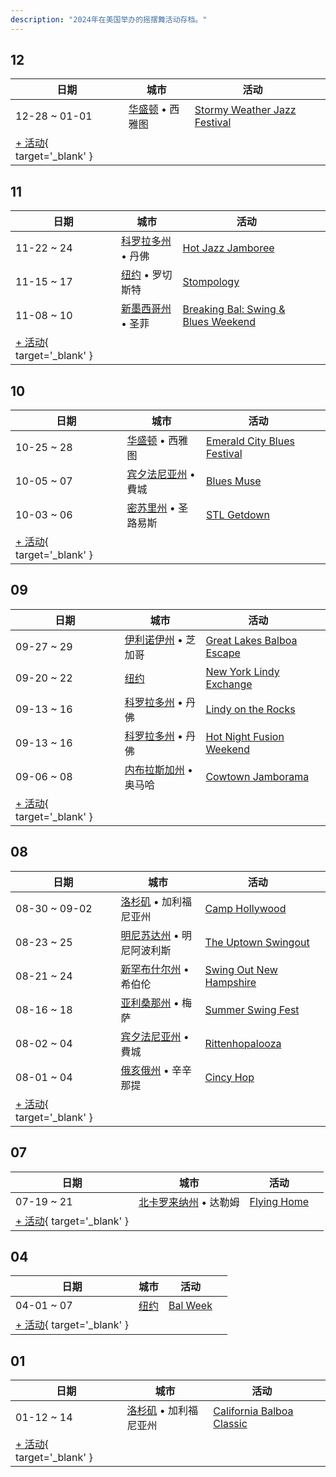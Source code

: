 ```yaml
---
description: "2024年在美国举办的摇摆舞活动存档。"
---
```


## 12

| 日期 | 城市 | 活动 | |
| --- | --- | --- | --- |
| 12-28 ~ 01-01 | [华盛顿](by_city.md#washington) • 西雅图 | [Stormy Weather Jazz Festival](stormy-weather-jazz-festival-2024.md) |  |
| [+ 活动](https://github.com/swingdance/events/issues/new?assignees=&labels=add+event&projects=&template=02-add_entity.yml&title=%5B2024%2Fen_US%5D%20%3CName%3E&region=en_US&province=&city=&org_id=&date_starts=2024-12-&date_ends=2024-12-){ target='_blank' }

## 11

| 日期 | 城市 | 活动 | |
| --- | --- | --- | --- |
| 11-22 ~ 24 | [科罗拉多州](by_city.md#colorado) • 丹佛 | [Hot Jazz Jamboree](hot-jazz-jamboree-2024.md) |  |
| 11-15 ~ 17 | [纽约](by_city.md#new-york) • 罗切斯特 | [Stompology](stompology-2024.md) |  |
| 11-08 ~ 10 | [新墨西哥州](by_city.md#new-mexico) • 圣菲 | [Breaking Bal: Swing & Blues Weekend](breaking-bal-swing-n-blues-weekend-2024.md) |  |
| [+ 活动](https://github.com/swingdance/events/issues/new?assignees=&labels=add+event&projects=&template=02-add_entity.yml&title=%5B2024%2Fen_US%5D%20%3CName%3E&region=en_US&province=&city=&org_id=&date_starts=2024-11-&date_ends=2024-11-){ target='_blank' }

## 10

| 日期 | 城市 | 活动 | |
| --- | --- | --- | --- |
| 10-25 ~ 28 | [华盛顿](by_city.md#washington) • 西雅图 | [Emerald City Blues Festival](emerald-city-blues-festival-2024.md) |  |
| 10-05 ~ 07 | [宾夕法尼亚州](by_city.md#pennsylvania) • 費城 | [Blues Muse](blues-muse-2024.md) |  |
| 10-03 ~ 06 | [密苏里州](by_city.md#missouri) • 圣路易斯 | [STL Getdown](stl-getdown-2024.md) |  |
| [+ 活动](https://github.com/swingdance/events/issues/new?assignees=&labels=add+event&projects=&template=02-add_entity.yml&title=%5B2024%2Fen_US%5D%20%3CName%3E&region=en_US&province=&city=&org_id=&date_starts=2024-10-&date_ends=2024-10-){ target='_blank' }

## 09

| 日期 | 城市 | 活动 | |
| --- | --- | --- | --- |
| 09-27 ~ 29 | [伊利诺伊州](by_city.md#illinois) • 芝加哥 | [Great Lakes Balboa Escape](great-lakes-balboa-escape-2024.md) |  |
| 09-20 ~ 22 | [纽约](by_city.md#new-york) | [New York Lindy Exchange](new-york-lindy-exchange-2024.md) |  |
| 09-13 ~ 16 | [科罗拉多州](by_city.md#colorado) • 丹佛 | [Lindy on the Rocks](lindy-on-the-rocks-2024.md) |  |
| 09-13 ~ 16 | [科罗拉多州](by_city.md#colorado) • 丹佛 | [Hot Night Fusion Weekend](hot-night-fusion-weekend-2024.md) |  |
| 09-06 ~ 08 | [内布拉斯加州](by_city.md#nebraska) • 奥马哈 | [Cowtown Jamborama](cowtown-jamborama-2024.md) |  |
| [+ 活动](https://github.com/swingdance/events/issues/new?assignees=&labels=add+event&projects=&template=02-add_entity.yml&title=%5B2024%2Fen_US%5D%20%3CName%3E&region=en_US&province=&city=&org_id=&date_starts=2024-09-&date_ends=2024-09-){ target='_blank' }

## 08

| 日期 | 城市 | 活动 | |
| --- | --- | --- | --- |
| 08-30 ~ 09-02 | [洛杉矶](by_city.md#los-angeles) • 加利福尼亚州 | [Camp Hollywood](camp-hollywood-2024.md) |  |
| 08-23 ~ 25 | [明尼苏达州](by_city.md#minnesota) • 明尼阿波利斯 | [The Uptown Swingout](the-uptown-swingout-2024.md) |  |
| 08-21 ~ 24 | [新罕布什尔州](by_city.md#new-hampshire) • 希伯伦 | [Swing Out New Hampshire](swing-out-new-hampshire-2024.md) |  |
| 08-16 ~ 18 | [亚利桑那州](by_city.md#arizona) • 梅萨 | [Summer Swing Fest](summer-swing-fest-2024.md) |  |
| 08-02 ~ 04 | [宾夕法尼亚州](by_city.md#pennsylvania) • 費城 | [Rittenhopalooza](rittenhopalooza-2024.md) |  |
| 08-01 ~ 04 | [俄亥俄州](by_city.md#ohio) • 辛辛那提 | [Cincy Hop](cincy-hop-2024.md) |  |
| [+ 活动](https://github.com/swingdance/events/issues/new?assignees=&labels=add+event&projects=&template=02-add_entity.yml&title=%5B2024%2Fen_US%5D%20%3CName%3E&region=en_US&province=&city=&org_id=&date_starts=2024-08-&date_ends=2024-08-){ target='_blank' }

## 07

| 日期 | 城市 | 活动 | |
| --- | --- | --- | --- |
| 07-19 ~ 21 | [北卡罗来纳州](by_city.md#north-carolina) • 达勒姆 | [Flying Home](flying-home-2024.md) |  |
| [+ 活动](https://github.com/swingdance/events/issues/new?assignees=&labels=add+event&projects=&template=02-add_entity.yml&title=%5B2024%2Fen_US%5D%20%3CName%3E&region=en_US&province=&city=&org_id=&date_starts=2024-07-&date_ends=2024-07-){ target='_blank' }

## 04

| 日期 | 城市 | 活动 | |
| --- | --- | --- | --- |
| 04-01 ~ 07 | [纽约](by_city.md#new-york) | [Bal Week](bal-week-2024.md) |  |
| [+ 活动](https://github.com/swingdance/events/issues/new?assignees=&labels=add+event&projects=&template=02-add_entity.yml&title=%5B2024%2Fen_US%5D%20%3CName%3E&region=en_US&province=&city=&org_id=&date_starts=2024-04-&date_ends=2024-04-){ target='_blank' }

## 01

| 日期 | 城市 | 活动 | |
| --- | --- | --- | --- |
| 01-12 ~ 14 | [洛杉矶](by_city.md#los-angeles) • 加利福尼亚州 | [California Balboa Classic](california-balboa-classic-2024.md) |  |
| [+ 活动](https://github.com/swingdance/events/issues/new?assignees=&labels=add+event&projects=&template=02-add_entity.yml&title=%5B2024%2Fen_US%5D%20%3CName%3E&region=en_US&province=&city=&org_id=&date_starts=2024-01-&date_ends=2024-01-){ target='_blank' }
